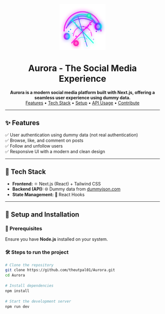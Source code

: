 <p align="center">
  <img src="public/logo.svg" alt="Aurora Logo" width="150" height="150">
</p>

<h1 align="center">Aurora - The Social Media Experience</h1>

<p align="center">
  <b>Aurora is a modern social media platform built with Next.js, offering a seamless user experience using dummy data.</b>
  <br>
  <a href="#features">Features</a> • 
  <a href="#tech-stack">Tech Stack</a> • 
  <a href="#setup-and-installation">Setup</a> • 
  <a href="#api-usage">API Usage</a> • 
  <a href="#contribution">Contribute</a>
</p>

---

<h2 id="features">✨ Features</h2>

✅ User authentication using dummy data (not real authentication)  
✅ Browse, like, and comment on posts  
✅ Follow and unfollow users  
✅ Responsive UI with a modern and clean design  

---

<h2 id="tech-stack">🚀 Tech Stack</h2>

- **Frontend:** ⚛️ Next.js (React) + Tailwind CSS  
- **Backend (API):** 🌐 Dummy data from [dummyjson.com](https://dummyjson.com)  
- **State Management:** 🎯 React Hooks  

---

<h2 id="setup-and-installation">🔧 Setup and Installation</h2>

### 📌 Prerequisites
Ensure you have **Node.js** installed on your system.

### 🛠 Steps to run the project
```bash
# Clone the repository
git clone https://github.com/theutpal01/Aurora.git
cd Aurora

# Install dependencies
npm install

# Start the development server
npm run dev
